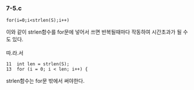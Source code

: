 ### 7-5.c
```
for(i=0;i<strlen(S);i++)
```
이와 같이 strlen함수를 for문에 넣어서 쓰면 반복될때마다 작동하여 시간초과가 될 수도 있다.
<br><br>
따.라.서
```
11  int len = strlen(S); 
13  for (i = 0; i < len; i++) {
```
strlen함수는 for문 밖에서 써야한다.